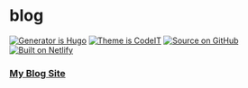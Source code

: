 # blog
[![Generator is Hugo](https://img.shields.io/badge/Generator%20is-Hugo-ff4088?&logo=hugo)](https://github.com/gohugoio/hugo) [![Theme is CodeIT](https://img.shields.io/badge/Theme%20is-CodeIT-2a6df4?&logo=CodeIT)](https://github.com/sunt-programator/CodeIT) [![Source on GitHub](https://img.shields.io/badge/Source%20on-GitHub-181717?&logo=github)](https://github.com/imicrocode/blog) [![Built on Netlify](https://img.shields.io/badge/Built%20on-Netlify-00c7b7?&logo=netlify)](https://www.netlify.com/)

### [My Blog Site](https://imicrocode.com)

